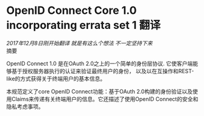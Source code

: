 # OpenID Connect Core 1.0 incorporating errata set 1 翻译
*2017年12月8日刚开始翻译 就是有这么个想法 不一定坚持下来*  
摘要

OpenID Connect 1.0 是在OAuth 2.0之上的一个简单的身份层协议. 它使客户端能够基于授权服务器执行的认证来验证最终用户的身份， 以及以在互操作和REST-like的方式获得关于终端用户的基本信息。

本规范定义了core OpenID Connect功能：基于OAuth 2.0构建的身份验证以及使用Claims来传递有关终端用户的信息。它还描述了使用OpenID Connect的安全和隐私考虑事项。
